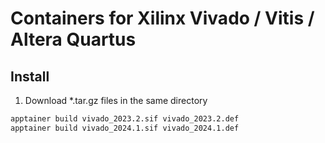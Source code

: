 # Containers for Xilinx Vivado / Vitis / Altera Quartus

## Install
1. Download *.tar.gz files in the same directory
```bash
apptainer build vivado_2023.2.sif vivado_2023.2.def
apptainer build vivado_2024.1.sif vivado_2024.1.def
```
